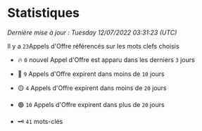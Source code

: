 # Statistiques


_Dernière mise à jour : Tuesday 12/07/2022 03:31:23 (UTC)_ 

Il y a `23`Appels d'Offre référencés sur les mots clefs choisis

- 🔥 `0` nouvel Appel d'Offre est apparu dans les derniers `3` jours
- 🔴  `9` Appels d'Offre expirent dans moins de `10` jours
- 🟡  `4` Appels d'Offre expirent dans moins de `20` jours
- 🟢  `10` Appels d'Offre expirent dans plus de `20` jours

- 🗝 `41` mots-clés